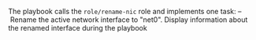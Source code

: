 The playbook calls the `role/rename-nic` role and implements one task:
– Rename the active network interface to "net0". Display information about the renamed interface during the playbook
